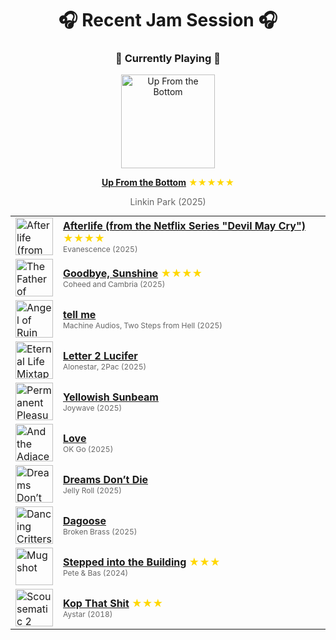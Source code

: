<div align='center'>

# 🎧 Recent Jam Session 🎧

<h3>🎵 Currently Playing 🎵</h3>

<a href="https://open.spotify.com/track/5IL3VPDy5siXiptYHF2aLS"><img src="https://i.scdn.co/image/ab67616d0000b273d9de81090bd9699c9d36696e" width="150" height="150" alt="Up From the Bottom" /></a>

<b><a href="https://open.spotify.com/track/5IL3VPDy5siXiptYHF2aLS">Up From the Bottom</a></b><span style="color: gold;"> ★★★★★</span>

<span style="color: #666;">Linkin Park (2025)</span>

<table style='margin: 0 auto; max-width: 550px;'>
<tr>
<td width="60"><a href="https://open.spotify.com/track/3GAqddcV0nwMHQI5RfMXoI"><img src="https://i.scdn.co/image/ab67616d0000b273a8fc008439ab4e268d7a6bcf" width="60" height="60" alt="Afterlife (from the Netflix Series "Devil May Cry")" /></a></td>
<td><b><a href="https://open.spotify.com/track/3GAqddcV0nwMHQI5RfMXoI">Afterlife (from the Netflix Series "Devil May Cry")</a></b> <span style="color: gold;"> ★★★★</span><br><span style="font-size: 12px; color: #666;">Evanescence (2025)</span></td>
</tr>
<tr>
<td width="60"><a href="https://open.spotify.com/track/1rDyAuyUgyK1oMXQXKjLPm"><img src="https://i.scdn.co/image/ab67616d0000b273a297a29e6e199e190d4d8530" width="60" height="60" alt="The Father of Make Believe" /></a></td>
<td><b><a href="https://open.spotify.com/track/1rDyAuyUgyK1oMXQXKjLPm">Goodbye, Sunshine</a></b> <span style="color: gold;"> ★★★★</span><br><span style="font-size: 12px; color: #666;">Coheed and Cambria (2025)</span></td>
</tr>
<tr>
<td width="60"><a href="https://open.spotify.com/track/2OLVZIv2ldgDkO4AudNrGe"><img src="https://i.scdn.co/image/ab67616d0000b273d83dd1062decddd40c5b49c0" width="60" height="60" alt="Angel of Ruin" /></a></td>
<td><b><a href="https://open.spotify.com/track/2OLVZIv2ldgDkO4AudNrGe">tell me</a></b> <span style="color: gold;"></span><br><span style="font-size: 12px; color: #666;">Machine Audios, Two Steps from Hell (2025)</span></td>
</tr>
<tr>
<td width="60"><a href="https://open.spotify.com/track/1zmLKjkJ9napo3xPAak0Wz"><img src="https://i.scdn.co/image/ab67616d0000b2737e1aef26f546c98201d56fdb" width="60" height="60" alt="Eternal Life Mixtape" /></a></td>
<td><b><a href="https://open.spotify.com/track/1zmLKjkJ9napo3xPAak0Wz">Letter 2 Lucifer</a></b> <span style="color: gold;"></span><br><span style="font-size: 12px; color: #666;">Alonestar, 2Pac (2025)</span></td>
</tr>
<tr>
<td width="60"><a href="https://open.spotify.com/track/4NH8w4K6EBhXPwwmaACILV"><img src="https://i.scdn.co/image/ab67616d0000b273c6e0ad76113b3ef26da6cd3c" width="60" height="60" alt="Permanent Pleasure (Deluxe)" /></a></td>
<td><b><a href="https://open.spotify.com/track/4NH8w4K6EBhXPwwmaACILV">Yellowish Sunbeam</a></b> <span style="color: gold;"></span><br><span style="font-size: 12px; color: #666;">Joywave (2025)</span></td>
</tr>
<tr>
<td width="60"><a href="https://open.spotify.com/track/6Fn3HQPcm2DtgIfEIPeKys"><img src="https://i.scdn.co/image/ab67616d0000b273d4b0d94bc7dfbad8d91484e3" width="60" height="60" alt="And the Adjacent Possible" /></a></td>
<td><b><a href="https://open.spotify.com/track/6Fn3HQPcm2DtgIfEIPeKys">Love</a></b> <span style="color: gold;"></span><br><span style="font-size: 12px; color: #666;">OK Go (2025)</span></td>
</tr>
<tr>
<td width="60"><a href="https://open.spotify.com/track/2ZiIL3VpkHlZ6tfNIfQU6q"><img src="https://i.scdn.co/image/ab67616d0000b2736841a4306a59abd67a3b78c0" width="60" height="60" alt="Dreams Don’t Die" /></a></td>
<td><b><a href="https://open.spotify.com/track/2ZiIL3VpkHlZ6tfNIfQU6q">Dreams Don’t Die</a></b> <span style="color: gold;"></span><br><span style="font-size: 12px; color: #666;">Jelly Roll (2025)</span></td>
</tr>
<tr>
<td width="60"><a href="https://open.spotify.com/track/4JWpDtSsSgzMtEzUjzaqbO"><img src="https://i.scdn.co/image/ab67616d0000b27329ef5e9ed78c03841482b193" width="60" height="60" alt="Dancing Critters" /></a></td>
<td><b><a href="https://open.spotify.com/track/4JWpDtSsSgzMtEzUjzaqbO">Dagoose</a></b> <span style="color: gold;"></span><br><span style="font-size: 12px; color: #666;">Broken Brass (2025)</span></td>
</tr>
<tr>
<td width="60"><a href="https://open.spotify.com/track/3LvZu8fm2kivB0DESzUA6M"><img src="https://i.scdn.co/image/ab67616d0000b273fe407002806c31bbc99db66e" width="60" height="60" alt="Mugshot" /></a></td>
<td><b><a href="https://open.spotify.com/track/3LvZu8fm2kivB0DESzUA6M">Stepped into the Building</a></b> <span style="color: gold;"> ★★★</span><br><span style="font-size: 12px; color: #666;">Pete & Bas (2024)</span></td>
</tr>
<tr>
<td width="60"><a href="https://open.spotify.com/track/0DsFdhimhkfSGEuBqY5kwE"><img src="https://i.scdn.co/image/ab67616d0000b273226f3db2f0de0bf60616527f" width="60" height="60" alt="Scousematic 2" /></a></td>
<td><b><a href="https://open.spotify.com/track/0DsFdhimhkfSGEuBqY5kwE">Kop That Shit</a></b> <span style="color: gold;"> ★★★</span><br><span style="font-size: 12px; color: #666;">Aystar (2018)</span></td>
</tr>
</table>
</div>

